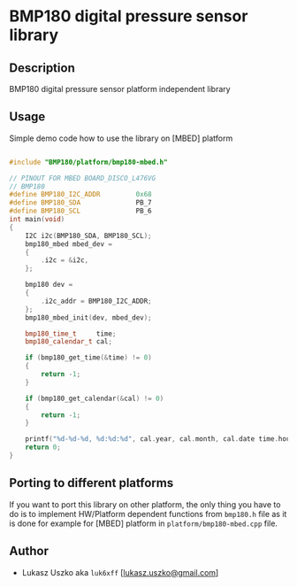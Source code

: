 # BMP180 digital pressure sensor library

## Description
BMP180 digital pressure sensor platform independent library

## Usage
Simple demo code how to use the library on [MBED] platform
```cpp

#include "BMP180/platform/bmp180-mbed.h"

// PINOUT FOR MBED BOARD_DISCO_L476VG
// BMP180
#define BMP180_I2C_ADDR         0x68
#define BMP180_SDA              PB_7
#define BMP180_SCL              PB_6
int main(void)
{
    I2C i2c(BMP180_SDA, BMP180_SCL);
    bmp180_mbed mbed_dev =
    {
        .i2c = &i2c,
    };

    bmp180 dev =
    {
        .i2c_addr = BMP180_I2C_ADDR;
    };
    bmp180_mbed_init(dev, mbed_dev);

    bmp180_time_t     time;
    bmp180_calendar_t cal;

    if (bmp180_get_time(&time) != 0)
    {
        return -1;
    }

    if (bmp180_get_calendar(&cal) != 0)
    {
        return -1;
    }

    printf("%d-%d-%d, %d:%d:%d", cal.year, cal.month, cal.date time.hours, time.minutes, time.seconds);
    return 0;
}
```

## Porting to different platforms
If you want to port this library on other platform, the only thing you have to do is to implement HW/Platform dependent functions from `bmp180.h` file as it is done for example for [MBED] platform in `platform/bmp180-mbed.cpp` file.


## Author
* Lukasz Uszko aka `luk6xff` [lukasz.uszko@gmail.com]